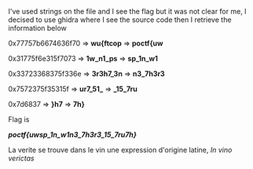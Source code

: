 I've used strings on the file and I see the flag but it was not clear for me, I decised to use ghidra where I see the source code then I retrieve the information below

0x77757b6674636f70 => **wu{ftcop** => **poctf{uw**

0x31775f6e315f7073 => **1w_n1_ps** => **sp_1n_w1**

0x33723368375f336e => **3r3h7_3n** => **n3_7h3r3**

0x7572375f35315f => **ur7_51_** => **_15_7ru**

0x7d6837 => **}h7** => **7h}**

Flag is 

**_poctf{uwsp_1n_w1n3_7h3r3_15_7ru7h}_**

La verite se trouve dans le vin une expression d'origine latine, _In vino verictas_



